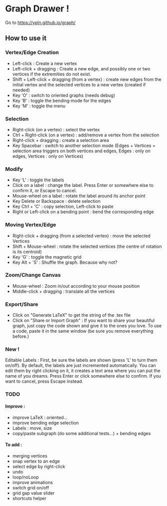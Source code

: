 # Graph Drawer !

 Go to <https://ypln.github.io/graph/>

## How to use it

### Vertex/Edge Creation

-   Left-click : Create a new vertex
-   Left-click + dragging : Create a new edge, and possibly one or two vertices if the extremities do not exist.
-   Shift + Left-click + dragging (from a vertex) : create new edges from the initial vertex and the selected vertices to a new vertex (created if needed)
-   Key 'O' : switch to oriented graphs (needs debug)
-   Key 'B' : toggle the bending mode for the edges
-   Key 'M' : toggle the menu

### Selection

-   Right-click (on a vertex) : select the vertex
-   Ctrl + Right-click (on a vertex) : add/remove a vertex from the selection
-   Right-click + dragging : create a selection area
-   Key Spacebar : switch to another selection mode (Edges + Vertices = selection area triggers on both vertices and edges, Edges : only on edges, Vertices : only on Vertices)

### Modify

-   Key 'L' : toggle the labels
-   Click on a label : change the label. Press Enter or somewhere else to confirm it, or Escape to cancel.
-   Mouse-wheel on a label : rotate the label around its anchor point
-   Key Delete or Backspace : delete selection
-   Key Ctrl + 'C' : copy selection, Left-click to paste
-   Right or Left-click on a bending point : bend the corresponding edge

### Moving Vertex/Edge

-   Right-click + dragging (from a selected vertex) : move the selected Vertices
-   Shift + Mouse-wheel : rotate the selected vertices (the centre of rotation is its centroid)
-   Key 'G' : toggle the magnetic grid
-   Key Alt + 'S' : Shuffle the graph. Because why not?

### Zoom/Change Canvas

-   Mouse-wheel : Zoom in/out according to your mouse position
-   Middle-click + dragging : translate all the vertices

### Export/Share

-   Click on "Generate LaTeX" to get the string of the .tex file
-   Click on "Share or Import Graph" : If you want to share your beautiful graph, just copy the code shown and give it to the ones you love. To use a code, paste it in the same window (be sure you remove everything before.)

### New !

Editable Labels : First, be sure the labels are shown (press 'L' to turn them on/off). By default, the labels are just incremented automatically. You can edit them by right clicking on it, it creates a text area where you can put the name of you dreams. Press Enter or click somewhere else to confirm. If you want to cancel, press Escape instead.

### TODO

#### Improve :

-   improve LaTeX : oriented...
-   improve bending edge selection
-   Labels : move, size
-   copy/paste subgraph (do some additional tests...) + bending edges

#### To add :

-   merging vertices
-   snap vertex to an edge
-   select edge by right-click
-   undo
-   loop/noLoop
-   improve animations
-   switch grid on/off
-   grid gap value slider
-   shortcuts helper

